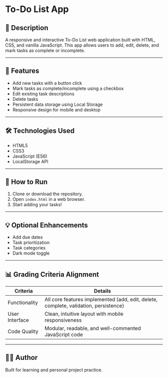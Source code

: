# To-Do List App

## 📌 Description

A responsive and interactive To-Do List web application built with HTML, CSS, and vanilla JavaScript. This app allows users to add, edit, delete, and mark tasks as complete or incomplete.

---

## 🚀 Features

- Add new tasks with a button click
- Mark tasks as complete/incomplete using a checkbox
- Edit existing task descriptions
- Delete tasks
- Persistent data storage using Local Storage
- Responsive design for mobile and desktop

---

## 🛠️ Technologies Used

- HTML5
- CSS3
- JavaScript (ES6)
- LocalStorage API

---

## 📁 How to Run

1. Clone or download the repository.
2. Open `index.html` in a web browser.
3. Start adding your tasks!

---

## 💡 Optional Enhancements

- Add due dates
- Task prioritization
- Task categories
- Dark mode toggle

---

## 📊 Grading Criteria Alignment

| Criteria        | Details |
|----------------|---------|
| Functionality   | All core features implemented (add, edit, delete, complete, validation, persistence) |
| User Interface | Clean, intuitive layout with mobile responsiveness |
| Code Quality   | Modular, readable, and well-commented JavaScript code |

---

## 👨‍💻 Author

Built for learning and personal project practice.

